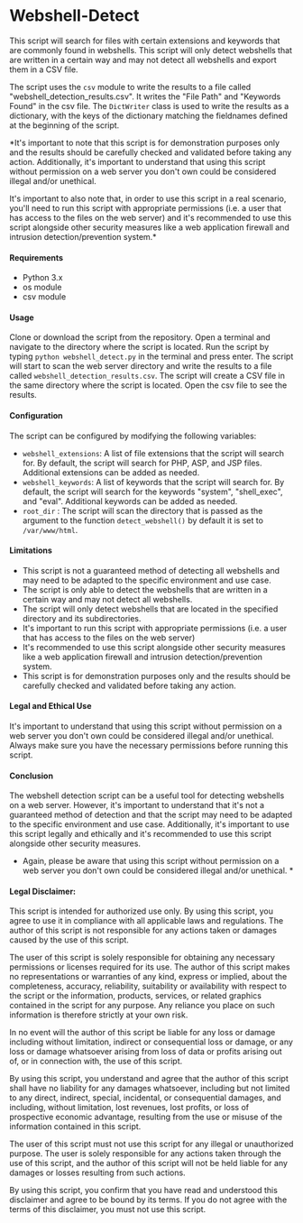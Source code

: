 # Webshell-Detect

This script will search for files with certain extensions and keywords that are commonly found in webshells. This script will only detect webshells that are written in a certain way and may not detect all webshells and export them in a CSV file.

The script uses the `csv` module to write the results to a file called "webshell_detection_results.csv". It writes the "File Path" and "Keywords Found" in the csv file. The `DictWriter` class is used to write the results as a dictionary, with the keys of the dictionary matching the fieldnames defined at the beginning of the script.

*It's important to note that this script is for demonstration purposes only and the results should be carefully checked and validated before taking any action. Additionally, it's important to understand that using this script without permission on a web server you don't own could be considered illegal and/or unethical.

It's important to also note that, in order to use this script in a real scenario, you'll need to run this script with appropriate permissions (i.e. a user that has access to the files on the web server) and it's recommended to use this script alongside other security measures like a web application firewall and intrusion detection/prevention system.*

#### Requirements #### 

 - Python 3.x
 - os module
 - csv module

#### Usage ####

Clone or download the script from the repository.
Open a terminal and navigate to the directory where the script is located.
Run the script by typing `python webshell_detect.py` in the terminal and press enter.
The script will start to scan the web server directory and write the results to a file called `webshell_detection_results.csv`.
The script will create a CSV file in the same directory where the script is located.
Open the csv file to see the results.

#### Configuration ####
The script can be configured by modifying the following variables:

 - `webshell_extensions`: A list of file extensions that the script will search for. By default, the script will search for PHP, ASP, and JSP files. Additional extensions can be added as needed.
 - `webshell_keywords`: A list of keywords that the script will search for. By default, the script will search for the keywords "system", "shell_exec", and "eval". Additional keywords can be added as needed.
 - `root_dir` : The script will scan the directory that is passed as the argument to the function `detect_webshell()` by default it is set to `/var/www/html`.

#### Limitations ####

 - This script is not a guaranteed method of detecting all webshells and may need to be adapted to the specific environment and use case.
 - The script is only able to detect the webshells that are written in a certain way and may not detect all webshells.
 - The script will only detect webshells that are located in the specified directory and its subdirectories.
 - It's important to run this script with appropriate permissions (i.e. a user that has access to the files on the web server)
 - It's recommended to use this script alongside other security measures like a web application firewall and intrusion detection/prevention system.
 - This script is for demonstration purposes only and the results should be carefully checked and validated before taking any action.

#### Legal and Ethical Use ####

It's important to understand that using this script without permission on a web server you don't own could be considered illegal and/or unethical. Always make sure you have the necessary permissions before running this script.

#### Conclusion ####
The webshell detection script can be a useful tool for detecting webshells on a web server. However, it's important to understand that it's not a guaranteed method of detection and that the script may need to be adapted to the specific environment and use case. Additionally, it's important to use this script legally and ethically and it's recommended to use this script alongside other security measures.


* Again, please be aware that using this script without permission on a web server you don't own could be considered illegal and/or unethical. *

#### Legal Disclaimer: ####

This script is intended for authorized use only. By using this script, you agree to use it in compliance with all applicable laws and regulations. The author of this script is not responsible for any actions taken or damages caused by the use of this script.

The user of this script is solely responsible for obtaining any necessary permissions or licenses required for its use. The author of this script makes no representations or warranties of any kind, express or implied, about the completeness, accuracy, reliability, suitability or availability with respect to the script or the information, products, services, or related graphics contained in the script for any purpose. Any reliance you place on such information is therefore strictly at your own risk.

In no event will the author of this script be liable for any loss or damage including without limitation, indirect or consequential loss or damage, or any loss or damage whatsoever arising from loss of data or profits arising out of, or in connection with, the use of this script.

By using this script, you understand and agree that the author of this script shall have no liability for any damages whatsoever, including but not limited to any direct, indirect, special, incidental, or consequential damages, and including, without limitation, lost revenues, lost profits, or loss of prospective economic advantage, resulting from the use or misuse of the information contained in this script.

The user of this script must not use this script for any illegal or unauthorized purpose. The user is solely responsible for any actions taken through the use of this script, and the author of this script will not be held liable for any damages or losses resulting from such actions.

By using this script, you confirm that you have read and understood this disclaimer and agree to be bound by its terms. If you do not agree with the terms of this disclaimer, you must not use this script.
